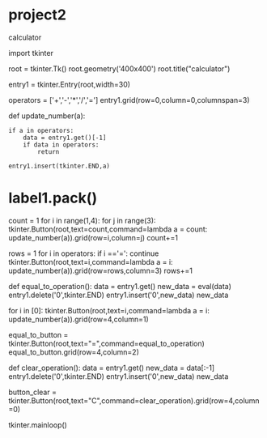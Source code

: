 # project2
calculator

import tkinter

root = tkinter.Tk()
root.geometry('400x400')
root.title("calculator")

entry1 = tkinter.Entry(root,width=30)

operators = ['+','-','*','/','=']
entry1.grid(row=0,column=0,columnspan=3)

def update_number(a):

    if a in operators:
        data = entry1.get()[-1]
        if data in operators:
            return 

    entry1.insert(tkinter.END,a)

# label1.pack()

count = 1
for i in range(1,4):
    for j in range(3):
        tkinter.Button(root,text=count,command=lambda a = count: update_number(a)).grid(row=i,column=j)
        count+=1

rows = 1
for i in operators:
    if i =='=':
        continue
    tkinter.Button(root,text=i,command=lambda a = i: update_number(a)).grid(row=rows,column=3)
    rows+=1

def equal_to_operation():
    data = entry1.get()
    new_data = eval(data)
    entry1.delete('0',tkinter.END)
    entry1.insert('0',new_data)
    new_data

for i in [0]:
    tkinter.Button(root,text=i,command=lambda a = i: update_number(a)).grid(row=4,column=1)

equal_to_button = tkinter.Button(root,text="=",command=equal_to_operation)
equal_to_button.grid(row=4,column=2)

def clear_operation():
    data = entry1.get()
    new_data = data[:-1]
    entry1.delete('0',tkinter.END)
    entry1.insert('0',new_data)
    new_data

button_clear = tkinter.Button(root,text="C",command=clear_operation).grid(row=4,column=0)



tkinter.mainloop()





